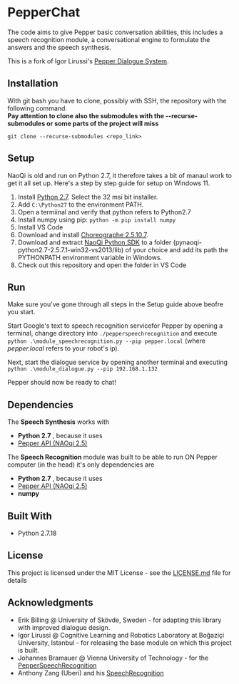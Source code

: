 # PepperChat

The code aims to give Pepper basic conversation abilities, this includes a speech recognition module, a conversational engine to formulate the answers and the speech synthesis.

This is a fork of Igor Lirussi's [Pepper Dialogue System](https://github.com/igor-lirussi/Dialogue-Pepper-Robot).

## Installation
With git bash you have to clone, possibly with SSH, the repository with the following command. <br>
**Pay attention to clone also the submodules with the --recurse-submodules or some parts of the project will miss**
```
git clone --recurse-submodules <repo_link>
```

## Setup

NaoQi is old and run on Python 2.7, it therefore takes a bit of manaul work to get it all set up. Here's a step by step guide for setup on Windows 11.

1. Install [Python 2.7](https://www.python.org/downloads/release/python-2718/). Select the 32 msi bit installer.
1. Add ```C:\Python27``` to the environment PATH.
1. Open a termiinal and verify that python refers to Python2.7
1. Install numpy using pip: ```python -m pip install numpy```
2. Install VS Code
3. Download and install [Choreographe 2.5.10.7](https://www.softbankrobotics.com/emea/en/support/pepper-naoqi-2-9/downloads-softwares/former-versions?os=45&category=108).
4. Download and extract [NaoQi Python SDK](https://www.softbankrobotics.com/emea/en/support/pepper-naoqi-2-9/downloads-softwares/former-versions?os=45&category=108) to a folder (pynaoqi-python2.7-2.5.7.1-win32-vs2013/lib) of your choice and add its path the PYTHONPATH environment variable in Windows. 
5. Check out this repository and open the folder in VS Code

## Run
Make sure you've gone through all steps in the Setup guide above beofre you start. 

Start Google's text to speech recognition servicefor Pepper by opening a terminal, change directory into ```./pepperspeechrecognition``` and execute ```python .\module_speechrecognition.py --pip pepper.local``` (where _pepper.local_ refers to your robot's ip).

Next, start the dialogue service by opening another terminal and executing ```python .\module_dialogue.py --pip 192.168.1.132```

Pepper should now be ready to chat!

## Dependencies <a class="anchor" id="dependencies"></a>
The __Speech Synthesis__ works with
* **Python 2.7** ,  because it uses
* [Pepper API (NAOqi 2.5) ](https://developer.softbankrobotics.com/pepper-naoqi-25/naoqi-developer-guide/naoqi-apis)

The __Speech Recognition__ module was built to be able to run ON Pepper computer (in the head) it's only dependencies are
* **Python 2.7** ,  because it uses
* [Pepper API (NAOqi 2.5) ](https://developer.softbankrobotics.com/pepper-naoqi-25/naoqi-developer-guide/naoqi-apis)
* **numpy**

## Built With

* Python 2.7.18

## License

This project is licensed under the MIT License - see the [LICENSE.md](LICENSE.md) file for details

## Acknowledgments
* Erik Billing @ University of Skövde, Sweden - for adapting this library with improved dialogue design. 
* Igor Lirussi @ Cognitive Learning and Robotics Laboratory at Boğaziçi University, Istanbul - for releasing the base module on which this project is built. 
* Johannes Bramauer @ Vienna University of Technology - for the [PepperSpeechRecognition](https://github.com/JBramauer/pepperspeechrecognition)
* Anthony Zang (Uberi) and his [SpeechRecognition](https://github.com/Uberi/speech_recognition)
